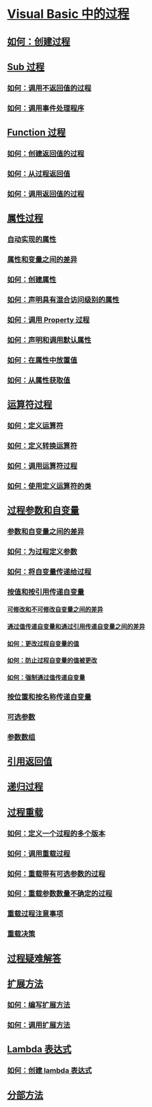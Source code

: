 # [Visual Basic 中的过程](index.md)
## [如何：创建过程](how-to-create-a-procedure.md)
## [Sub 过程](sub-procedures.md)
### [如何：调用不返回值的过程](how-to-call-a-procedure-that-does-not-return-a-value.md)
### [如何：调用事件处理程序](how-to-call-an-event-handler.md)
## [Function 过程](function-procedures.md)
### [如何：创建返回值的过程](how-to-create-a-procedure-that-returns-a-value.md)
### [如何：从过程返回值](how-to-return-a-value-from-a-procedure.md)
### [如何：调用返回值的过程](how-to-call-a-procedure-that-returns-a-value.md)
## [属性过程](property-procedures.md)
### [自动实现的属性](auto-implemented-properties.md)
### [属性和变量之间的差异](differences-between-properties-and-variables.md)
### [如何：创建属性](how-to-create-a-property.md)
### [如何：声明具有混合访问级别的属性](how-to-declare-a-property-with-mixed-access-levels.md)
### [如何：调用 Property 过程](how-to-call-a-property-procedure.md)
### [如何：声明和调用默认属性](how-to-declare-and-call-a-default-property.md)
### [如何：在属性中放置值](how-to-put-a-value-in-a-property.md)
### [如何：从属性获取值](how-to-get-a-value-from-a-property.md)
## [运算符过程](operator-procedures.md)
### [如何：定义运算符](how-to-define-an-operator.md)
### [如何：定义转换运算符](how-to-define-a-conversion-operator.md)
### [如何：调用运算符过程](how-to-call-an-operator-procedure.md)
### [如何：使用定义运算符的类](how-to-use-a-class-that-defines-operators.md)
## [过程参数和自变量](procedure-parameters-and-arguments.md)
### [参数和自变量之间的差异](differences-between-parameters-and-arguments.md)
### [如何：为过程定义参数](how-to-define-a-parameter-for-a-procedure.md)
### [如何：将自变量传递给过程](how-to-pass-arguments-to-a-procedure.md)
### [按值和按引用传递自变量](passing-arguments-by-value-and-by-reference.md)
#### [可修改和不可修改自变量之间的差异](differences-between-modifiable-and-nonmodifiable-arguments.md)
#### [通过值传递自变量和通过引用传递自变量之间的差异](differences-between-passing-an-argument-by-value-and-by-reference.md)
#### [如何：更改过程自变量的值](how-to-change-the-value-of-a-procedure-argument.md)
#### [如何：防止过程自变量的值被更改](how-to-protect-a-procedure-argument-against-value-changes.md)
#### [如何：强制通过值传递自变量](how-to-force-an-argument-to-be-passed-by-value.md)
### [按位置和按名称传递自变量](passing-arguments-by-position-and-by-name.md)
### [可选参数](optional-parameters.md)
### [参数数组](parameter-arrays.md)
## [引用返回值](ref-return-values.md)
## [递归过程](recursive-procedures.md)
## [过程重载](procedure-overloading.md)
### [如何：定义一个过程的多个版本](how-to-define-multiple-versions-of-a-procedure.md)
### [如何：调用重载过程](how-to-call-an-overloaded-procedure.md)
### [如何：重载带有可选参数的过程](how-to-overload-a-procedure-that-takes-optional-parameters.md)
### [如何：重载参数数量不确定的过程](how-to-overload-a-procedure-that-takes-an-indefinite-number-of-parameters.md)
### [重载过程注意事项](considerations-in-overloading-procedures.md)
### [重载决策](overload-resolution.md)
## [过程疑难解答](troubleshooting-procedures.md)
## [扩展方法](extension-methods.md)
### [如何：编写扩展方法](how-to-write-an-extension-method.md)
### [如何：调用扩展方法](how-to-call-an-extension-method.md)
## [Lambda 表达式](lambda-expressions.md)
### [如何：创建 lambda 表达式](how-to-create-a-lambda-expression.md)
## [分部方法](partial-methods.md)
